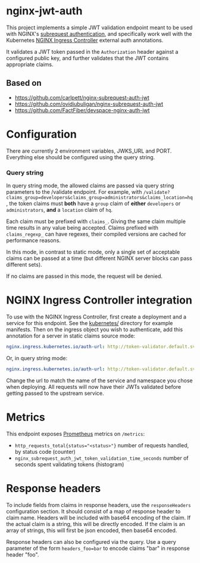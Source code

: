 # nginx-jwt-auth
This project implements a simple JWT validation endpoint meant to be used with NGINX's [subrequest authentication](https://docs.nginx.com/nginx/admin-guide/security-controls/configuring-subrequest-authentication/), and specifically work well with the Kubernetes [NGINX Ingress Controller](https://github.com/kubernetes/ingress-nginx) external auth annotations.

It validates a JWT token passed in the `Authorization` header against a configured public key, and further validates that the JWT contains appropriate claims.

## Based on

- https://github.com/carlpett/nginx-subrequest-auth-jwt
- https://github.com/ovidiubuligan/nginx-subrequest-auth-jwt
- https://github.com/FactFiber/devspace-nginx-auth-jwt


# Configuration

There are currently 2 environment variables, JWKS_URL and PORT. Everything else should be configured using the query string.

### Query string
In query string mode, the allowed claims are passed via query string parameters to the /validate endpoint. For example, with `/validate?claims_group=developers&claims_group=administrators&claims_location=hq`, the token claims must **both** have a `group` claim of **either** `developers` or `administrators`, **and** a `location` claim of `hq`.

Each claim must be prefixed with `claims_`. Giving the same claim multiple time results in any value being accepted.
Claims prefixed with `claims_regexp_` can have regexes, their compiled versions are cached for performance reasons.

In this mode, in contrast to static mode, only a single set of acceptable claims can be passed at a time (but different NGINX server blocks can pass different sets).

If no claims are passed in this mode, the request will be denied.

# NGINX Ingress Controller integration
To use with the NGINX Ingress Controller, first create a deployment and a service for this endpoint. See the [kubernetes/](kubernetes/) directory for example manifests. Then on the ingress object you wish to authenticate, add this annotation for a server in static claims source mode:

```yaml
nginx.ingress.kubernetes.io/auth-url: http://token-validator.default.svc.cluster.local/validate
```

Or, in query string mode:

```yaml
nginx.ingress.kubernetes.io/auth-url: http://token-validator.default.svc.cluster.local/validate?claims_group=developers
```

Change the url to match the name of the service and namespace you chose when deploying. All requests will now have their JWTs validated before getting passed to the upstream service.

# Metrics
This endpoint exposes [Prometheus](https://prometheus.io) metrics on `/metrics`:

- `http_requests_total{status="<status>"}` number of requests handled, by status code (counter)
- `nginx_subrequest_auth_jwt_token_validation_time_seconds` number of seconds spent validating tokens (histogram)

# Response headers

To include fields from claims in response headers, use the `responseHeaders` configuration section. It should consist of a map
of response header to claim name. Headers will be included with
base64 encoding of the claim. If the actual claim is a string,
this will be directly encoded. If the claim is an array of strings,
this will first be json encoded, then base64 encoded.

Response headers can also be configured via the query. Use a query
parameter of the form `headers_foo=bar` to encode claims "bar"
in response header "foo".
